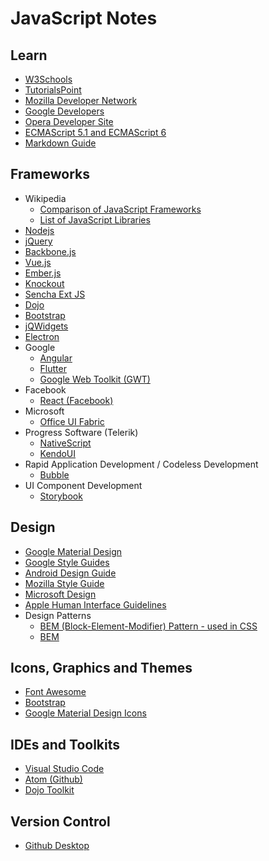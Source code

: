 # JavaScript Notes

## Learn
* [W3Schools](https://www.w3schools.com/)
* [TutorialsPoint](https://www.tutorialspoint.com)
* [Mozilla Developer Network](https://developer.mozilla.org/en-US/docs/Web/JavaScript)
* [Google Developers](https://developers.google.com/web/)
* [Opera Developer Site](https://dev.opera.com/)
* [ECMAScript 5.1 and ECMAScript 6](http://bguiz.github.io/js-standards)
* [Markdown Guide](https://guides.github.com/features/mastering-markdown/)

## Frameworks
* Wikipedia
  * [Comparison of JavaScript Frameworks](https://en.wikipedia.org/wiki/Comparison_of_JavaScript_frameworks)
  * [List of JavaScript Libraries](https://en.wikipedia.org/wiki/List_of_JavaScript_libraries)
* [Nodejs](https://nodejs.org/en/)
* [jQuery](https://jquery.org/)
* [Backbone.js](http://backbonejs.org/)
* [Vue.js](https://vuejs.org/)
* [Ember.js](https://www.emberjs.com/)
* [Knockout](http://knockoutjs.com/)
* [Sencha Ext JS](https://www.sencha.com/products/extjs)
* [Dojo](https://dojo.io/)
* [Bootstrap](https://getbootstrap.com/)
* [jQWidgets](https://www.jqwidgets.com/)
* [Electron](https://electronjs.org/)
* Google
  * [Angular](https://angular.io/)
  * [Flutter](https://flutter.io)
  * [Google Web Toolkit (GWT)](http://www.gwtproject.org/)
* Facebook
  * [React (Facebook)](https://reactjs.org/)
* Microsoft
  * [Office UI Fabric](https://developer.microsoft.com/en-us/fabric)
* Progress Software (Telerik)
  * [NativeScript](https://www.nativescript.org/)
  * [KendoUI](https://www.progress.com/kendo-ui)
* Rapid Application Development / Codeless Development
  * [Bubble](https://bubble.is)
* UI Component Development
  * [Storybook](https://storybook.js.org/)

## Design
* [Google Material Design](https://material.io/)
* [Google Style Guides](https://google.github.io/styleguide/)
* [Android Design Guide](https://developer.android.com/design/)
* [Mozilla Style Guide](https://www.mozilla.org/en-US/styleguide/)
* [Microsoft Design](https://www.microsoft.com/design/)
* [Apple Human Interface Guidelines](https://developer.apple.com/design/human-interface-guidelines/)
* Design Patterns
  * [BEM (Block-Element-Modifier) Pattern - used in CSS](http://getbem.com/)
  * [BEM](https://en.bem.info/)

## Icons, Graphics and Themes
* [Font Awesome](https://fontawesome.com/)
* [Bootstrap](https://themes.getbootstrap.com/)
* [Google Material Design Icons](https://material.io/tools/icons/)

## IDEs and Toolkits
* [Visual Studio Code](https://code.visualstudio.com/)
* [Atom (Github)](https://atom.io/)
* [Dojo Toolkit](https://dojotoolkit.org/)

## Version Control
* [Github Desktop](https://desktop.github.com/)
